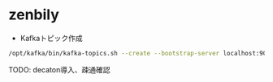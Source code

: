 # zenbily

- Kafkaトピック作成

```sh
/opt/kafka/bin/kafka-topics.sh --create --bootstrap-server localhost:9092 --topic user-location --partitions 1 --replication-factor 1 --if-not-exists
```

TODO:
decaton導入、疎通確認
